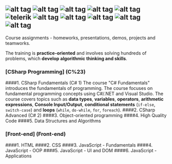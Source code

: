 ## ![alt tag](https://github.com/petyakostova/Telerik-Academy/blob/master/images/star23.jpg)  ![alt tag](https://github.com/petyakostova/Telerik-Academy/blob/master/images/star23.jpg)  ![alt tag](https://github.com/petyakostova/Telerik-Academy/blob/master/images/star23.jpg)  ![alt tag](https://github.com/petyakostova/Telerik-Academy/blob/master/images/star23.jpg)  ![alt tag](https://github.com/petyakostova/Telerik-Academy/blob/master/images/star23.jpg)   ![telerik](https://github.com/petyakostova/Telerik-Academy/blob/master/images/telerik-academy-logo.jpg)   ![alt tag](https://github.com/petyakostova/Telerik-Academy/blob/master/images/star23.jpg)  ![alt tag](https://github.com/petyakostova/Telerik-Academy/blob/master/images/star23.jpg)  ![alt tag](https://github.com/petyakostova/Telerik-Academy/blob/master/images/star23.jpg)  ![alt tag](https://github.com/petyakostova/Telerik-Academy/blob/master/images/star23.jpg)  ![alt tag](https://github.com/petyakostova/Telerik-Academy/blob/master/images/star23.jpg)

Course assignments - homeworks, presentations, demos, projects and teamworks.

The training is **practice-oriented** and involves solving hundreds of problems, which 
**develop algorithmic thinking and skills**.

### [CSharp Programming] (C%23)
####1. CSharp Fundamentals (C# 1)
The course "C# Fundamentals" introduces the fundamentals of programming. The course focuses on fundamental programming concepts using C#/.NET and Visual Studio. The course covers topics such as **data types**, **variables**, **operators**, **arithmetic expressions**, **Console Input/Output**, **conditional statements** (`if-else`, `switch-case`) and **loops** (`while`, `do-while`, `for`, `foreach`). 
####2. CSharp Advanced (C# 2)
####3. Object-oriented programming
####4. High Quality Code
####5. Data Structures and Algorithms

### [Front-end] (Front-end)
####1. HTML
####2. CSS
####3. JavaScript - Fundamentals
####4. JavaScript - OOP
####5. JavaScript - UI and DOM
####6. JavaScript - Applications
